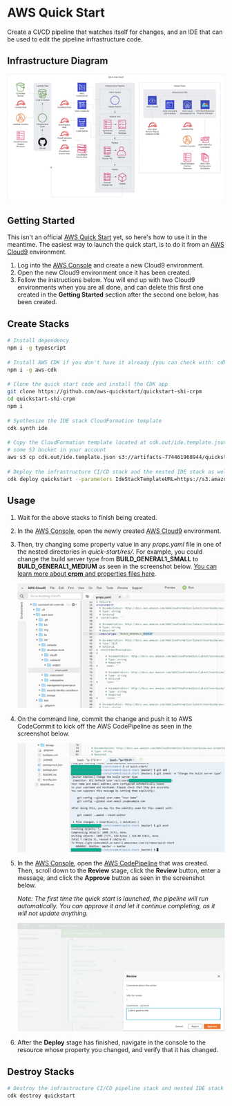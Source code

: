 # AWS Quick Start

Create a CI/CD pipeline that watches itself for changes, and an IDE that can be used to edit the pipeline infrastructure code.

## Infrastructure Diagram

![Infrastructure Diagram](https://raw.githubusercontent.com/shi/quickstart-shi-crpm/master/img/diagram.png)

## Getting Started

This isn't an official [AWS Quick Start](https://aws.amazon.com/quickstart) yet, so here's how to use it in the meantime.
The easiest way to launch the quick start, is to do it from an [AWS Cloud9](https://aws.amazon.com/cloud9) environment.

1.  Log into the [AWS Console](https://aws.amazon.com/console) and create a new Cloud9 environment.
2.  Open the new Cloud9 environment once it has been created.
3.  Follow the instructions below.  You will end up with two Cloud9 environments when you are all done, and can delete this first one created in the **Getting Started** section after the second one below, has been created.

## Create Stacks

```bash
# Install dependency
npm i -g typescript

# Install AWS CDK if you don't have it already (you can check with: cdk --version)
npm i -g aws-cdk

# Clone the quick start code and install the CDK app
git clone https://github.com/aws-quickstart/quickstart-shi-crpm
cd quickstart-shi-crpm
npm i

# Synthesize the IDE stack CloudFormation template
cdk synth ide

# Copy the CloudFormation template located at cdk.out/ide.template.json into
# some S3 bucket in your account
aws s3 cp cdk.out/ide.template.json s3://artifacts-774461968944/quickstart-shi-crpm/ide.template.json

# Deploy the infrastructure CI/CD stack and the nested IDE stack as well
cdk deploy quickstart --parameters IdeStackTemplateURL=https://s3.amazonaws.com/artifacts-774461968944/quickstart-shi-crpm/ide.template.json
```

## Usage

1.  Wait for the above stacks to finish being created.
2.  In the [AWS Console](https://aws.amazon.com/console), open the newly created [AWS Cloud9](https://aws.amazon.com/cloud9) environment.
3.  Then, try changing some property value in any *props.yaml* file in one of the nested directories in *quick-start/res/*. For example, you could change the build server type from **BUILD_GENERAL1_SMALL** to **BUILD_GENERAL1_MEDIUM** as seen in the screenshot below. [You can learn more about **crpm** and properties files here](https://shi.github.io/crpm).
    
    ![Screenshot](https://raw.githubusercontent.com/shi/quickstart-shi-crpm/master/img/screenshot1.png)
4.  On the command line, commit the change and push it to AWS CodeCommit to kick off the AWS CodePipeline as seen in the screenshot below.
    
    ![Screenshot](https://raw.githubusercontent.com/shi/quickstart-shi-crpm/master/img/screenshot2.png)
5.  In the [AWS Console](https://aws.amazon.com/console), open the [AWS CodePipeline](https://aws.amazon.com/codepipeline) that was created.  Then, scroll down to the **Review** stage, click the **Review** button, enter a message, and click the **Approve** button as seen in the screenshot below.
    
    *Note: The first time the quick start is launched, the pipeline will run automatically.  You can approve it and let it continue completing, as it will not update anything.*
    
    ![Screenshot](https://raw.githubusercontent.com/shi/quickstart-shi-crpm/master/img/screenshot3.png)
6.  After the **Deploy** stage has finished, navigate in the console to the resource whose property you changed, and verify that it has changed.

## Destroy Stacks

```bash
# Destroy the infrastructure CI/CD pipeline stack and nested IDE stack
cdk destroy quickstart
```
